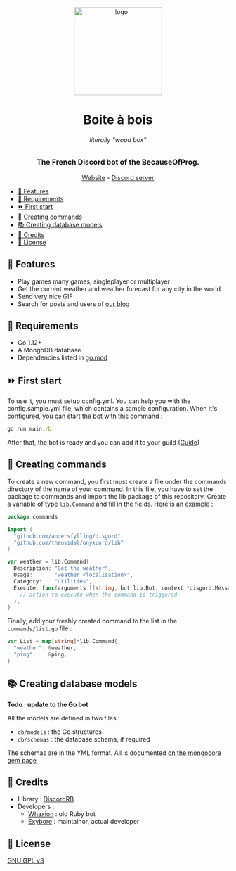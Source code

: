 <div align="center">
  <img src="https://cdn.becauseofprog.fr/v2/projects/boite-a-bois.png" width="200" alt="logo">
  <h1>Boite à bois</h1>
  <h6><i>literally "wood box"</i></h6>
  <h3>The French Discord bot of the BecauseOfProg.</h3>
  <a href="https://becauseofprog.fr">Website</a> - <a href="https://discord.becauseofprog.fr">Discord server</a>
</div>

- [🌈 Features](#-features)
- [📲 Requirements](#-requirements)
- [⏩ First start](#-first-start)
- [🔧 Creating commands](#-creating-commands)
- [📚 Creating database models](#-creating-database-models)
- [📜 Credits](#-credits)
- [🔐 License](#-license)

## 🌈 Features

- Play games many games, singleplayer or multiplayer
- Get the current weather and weather forecast for any city in the world
- Send very nice GIF
- Search for posts and users of [our blog](https://becauseofprog.fr)

## 📲 Requirements

- Go 1.12+
- A MongoDB database
- Dependencies listed in [go.mod](go.mod)

## ⏩ First start

To use it, you must setup config.yml. You can help you with the config.sample.yml file, which contains a sample configuration.
When it's configured, you can start the bot with this command :

```ruby
go run main.rb
```

After that, the bot is ready and you can add it to your guild ([Guide](https://discordapp.com/developers/docs/topics/oauth2#bot-authorization-flow))

## 🔧 Creating commands

To create a new command, you first must create a file under the commands directory of the name of your command.
In this file, you have to set the package to commands and import the lib package of this repository.
Create a variable of type `lib.Command` and fill in the fields.
Here is an example :

```go
package commands

import (
  "github.com/andersfylling/disgord"
  "github.com/theovidal/onyxcord/lib"
)

var weather = lib.Command{
  Description: "Get the weather",
  Usage:       "weather <localisation>",
  Category:    "utilities",
  Execute: func(arguments []string, bot lib.Bot, context *disgord.MessageCreate) {
    // action to execute when the command is triggered
  },
}
```

Finally, add your freshly created command to the list in the `commands/list.go` file :

```go
var List = map[string]*lib.Command{
  "weather": &weather,
  "ping":    &ping,
}
```

## 📚 Creating database models

**Todo : update to the Go bot**

All the models are defined in two files :

- `db/models` : the Go structures
- `db/schemas` : the database schema, if required

The schemas are in the YML format. All is documented [on the mongocore gem page](https://github.com/fugroup/mongocore)

## 📜 Credits

- Library : [DiscordRB](https://github.com/meew0/discordrb)
- Developers :
  - [Whaxion](https://github.com/whaxion) : old Ruby bot
  - [Exybore](https://github.com/exybore) : maintainor, actual developer

## 🔐 License

[GNU GPL v3](LICENSE)
